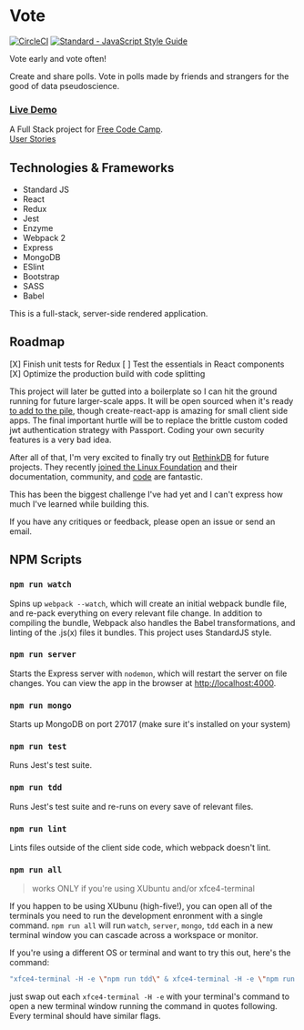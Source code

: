 # Vote
[![CircleCI](https://circleci.com/gh/itxchy/FCC-vote.svg?style=shield)](https://circleci.com/gh/itxchy/FCC-vote) [![Standard - JavaScript Style Guide](https://img.shields.io/badge/code_style-standard-brightgreen.svg)](http://standardjs.com/)

Vote early and vote often!

Create and share polls. Vote in polls made by friends and strangers for the good of data pseudoscience.

### [Live Demo](https://fcc-vote.matttrifilo.com/)

A Full Stack project for [Free Code Camp](https://www.freecodecamp.com/).  
[User Stories](https://www.freecodecamp.com/challenges/build-a-voting-app)

## Technologies & Frameworks

- Standard JS
- React
- Redux
- Jest
- Enzyme
- Webpack 2
- Express
- MongoDB
- ESlint
- Bootstrap
- SASS
- Babel

This is a full-stack, server-side rendered application.

## Roadmap

[X] Finish unit tests for Redux
[ ] Test the essentials in React components
[X] Optimize the production build with code splitting

This project will later be gutted into a boilerplate so I can hit the ground running for future larger-scale apps. It will be open sourced when it's ready [to add to the pile](http://andrewhfarmer.com/starter-project/), though create-react-app is amazing for small client side apps. The final important hurtle will be to replace the brittle custom coded jwt authentication strategy with Passport. Coding your own security features is a very bad idea.

After all of that, I'm very excited to finally try out [RethinkDB](https://www.rethinkdb.com/faq/) for future projects. They recently [joined the Linux Foundation](https://www.rethinkdb.com/blog/rethinkdb-joins-linux-foundation/) and their documentation, community, and [code](https://www.rethinkdb.com/docs/guide/javascript/) are fantastic. 

This has been the biggest challenge I've had yet and I can't express how much I've learned while building this.

If you have any critiques or feedback, please open an issue or send an email.

## NPM Scripts

### `npm run watch`
Spins up `webpack --watch`, which will create an initial webpack bundle file, and re-pack everything on every relevant file change. In addition to compiling the bundle, Webpack also handles the Babel transformations, and linting of the .js(x) files it bundles. This project uses StandardJS style.

### `npm run server` 
Starts the Express server with `nodemon`, which will restart the server on file changes. You can view the app in the browser at [http://localhost:4000](http://localhost:4000).

### `npm run mongo`
Starts up MongoDB on port 27017 (make sure it's installed on your system)

### `npm run test`
Runs Jest's test suite.

### `npm run tdd`
Runs Jest's test suite and re-runs on every save of relevant files.

### `npm run lint`
Lints files outside of the client side code, which webpack doesn't lint.

### `npm run all`
> works ONLY if you're using XUbuntu and/or xfce4-terminal

If you happen to be using XUbunu (high-five!), you can open all of the terminals you need to run the development enronment with a single command. `npm run all` will run `watch`, `server`, `mongo`, `tdd` each in a new terminal window you can cascade across a workspace or monitor. 

If you're using a different OS or terminal and want to try this out, here's the command:
```bash
"xfce4-terminal -H -e \"npm run tdd\" & xfce4-terminal -H -e \"npm run server\" & xfce4-terminal -H -e \"npm run watch\" & xfce4-terminal -H -e \"mongod --port 27017 --dbpath=./data\""
```

just swap out each `xfce4-terminal -H -e` with your terminal's command to open a new terminal window running the command in quotes following. Every terminal should have similar flags.